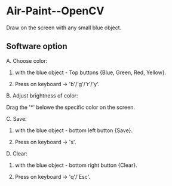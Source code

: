 # Air-Paint--OpenCV
Draw on the screen with any small blue object. 


## Software option
A. Choose color: 

1. with the blue object -  Top buttons {Blue, Green, Red, Yellow}.

2. Press on keyboard ->  'b'/'g'/'r'/'y'.
  
 
B. Adjust brightness of color:

Drag the '*' belowe the specific color on the screen.


C. Save:

1. with the blue object -  bottom left button {Save}.

2. Press on keyboard ->  's'.


D. Clear:

1. with the blue object -  bottom right button {Clear}.

2. Press on keyboard ->  'q'/'Esc'.
